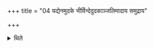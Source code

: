 +++
title = "04 यद्येनमुदके भीर्विन्देदुदकाञ्जलिमादाय समुद्राय"

+++

<details><summary>थिते</summary>

यद्येनमुदके भीर्विन्देदुदकाञ्जलिमादाय समुद्राय वयुनायेत्यप्सु जुहुयादित्ययज्ञसंयुक्तः कल्पः ४
</details>

